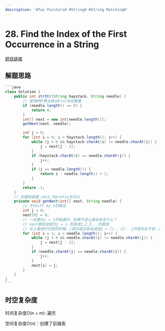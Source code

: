 ```yaml
---
description: '#Two Pointers# #String# #String Matching#'
---
```


# 28. Find the Index of the First Occurrence in a String

[题目链接](https://leetcode.com/problems/find-the-index-of-the-first-occurrence-in-a-string/description/)

## 解题思路

````java
```java
class Solution {
    public int strStr(String haystack, String needle) {
        // 使用KMP算法保证O(n)的运算量
        if (needle.length() == 0) {
            return 0;
        }
        int[] next = new int[needle.length()];
        getNext(next, needle);

        int j = 0;
        for (int i = 0; i < haystack.length(); i++) {
            while (j > 0 && haystack.charAt(i) != needle.charAt(j)) {
                j = next[j - 1];
            }
            if (haystack.charAt(i) == needle.charAt(j)) {
                j++;
            }
            if (j == needle.length()) {
                return i - needle.length() + 1;
            }
        }
        return -1;
    }
    // 创建前缀表 next,叫prefix也可以
    private void getNext(int[] next, String needle) {
        // 不shift by 1的做法
        int j = 0;
        next[0] = 0;
        // 一定要从i = 1开始遍历，如果不这么做会发生什么？
        // next数组会因为j = i 而变成1,2,3...的数组
        // 在上面进行匹配的时候，j尝试退位就会造成j = [j - 1]， j的值完全不变，进入无限循环
        for (int i = 1; i < needle.length(); i++) {
            while (j > 0 && needle.charAt(i) != needle.charAt(j)) {
                j = next[j - 1];
            }
            if (needle.charAt(j) == needle.charAt(i)) {
                j++;
            }
            next[i] = j;
        }
    }
}
```
````

## 时空复杂度

时间复杂度O(n + m): 遍历

空间复杂度O(n)：创建了前缀表
